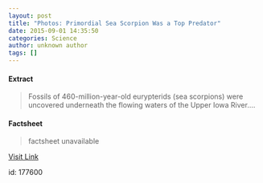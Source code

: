 ```yaml
---
layout: post
title: "Photos: Primordial Sea Scorpion Was a Top Predator"
date: 2015-09-01 14:35:50
categories: Science
author: unknown author
tags: []
---
```



#### Extract
>Fossils of 460-million-year-old eurypterids (sea scorpions) were uncovered underneath the flowing waters of the Upper Iowa River....

#### Factsheet
>factsheet unavailable

[Visit Link](http://www.livescience.com/52038-photos-ancient-sea-scorpion.html)

id:  177600


